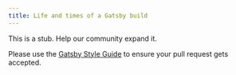 ```yaml
---
title: Life and times of a Gatsby build
---
```


This is a stub. Help our community expand it.

Please use the [Gatsby Style Guide](/contributing/gatsby-style-guide/) to ensure your pull request gets accepted.